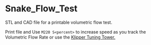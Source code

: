# Snake_Flow_Test

STL and CAD file for a printable volumetric flow test.  

Print file and Use `M220 S<percent>` to increase speed as you track the Volumetric Flow Rate or use the [Klipper Tuning Tower.](https://github.com/Klipper3d/klipper/blob/master/docs/G-Codes.md#tuning_tower)
